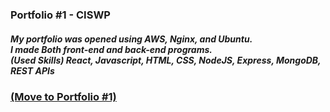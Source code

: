 <h3>Portfolio #1 - CISWP</h3>
<h5>My portfolio was opened using AWS, Nginx, and Ubuntu.
<br />I made Both front-end and back-end programs.
<br />(Used Skills) React, Javascript, HTML, CSS, NodeJS, Express, MongoDB, REST APIs </h5>
<h3><a href="http://52.14.28.67" target="_blank">(Move to Portfolio #1)</a> </h3>


<!--
**dwkim0507/dwkim0507** is a ✨ _special_ ✨ repository because its `README.md` (this file) appears on your GitHub profile.

Here are some ideas to get you started:

- 🔭 I’m currently working on ...
- 🌱 I’m currently learning ...
- 👯 I’m looking to collaborate on ...
- 🤔 I’m looking for help with ...
- 💬 Ask me about ...
- 📫 How to reach me: ...
- 😄 Pronouns: ...
- ⚡ Fun fact: ...
-->
